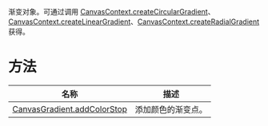 渐变对象。可通过调用 [CanvasContext.createCircularGradient](https://opendocs.alipay.com/mini/api/ix6opq)、[CanvasContext.createLinearGradient](https://opendocs.alipay.com/mini/api/qgb1mf)、[CanvasContext.createRadialGradient](https://opendocs.alipay.com/mini/api/radialgradient) 获得。

# 方法
| **名称** | **描述** |
| --- | --- |
| [CanvasGradient.addColorStop](https://opendocs.alipay.com/mini/api/addColorStop) | 添加颜色的渐变点。 |
